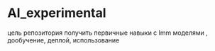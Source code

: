 # AI_experimental
цель репозитория получить первичные навыки с lmm моделями , дообучение, деплой, использование
